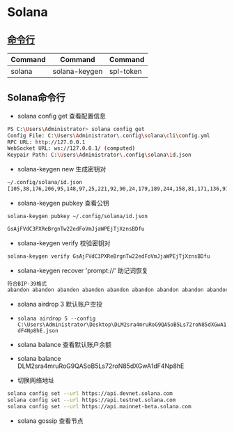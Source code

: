 # Solana

## [命令行](https://docs.solanalabs.com/cli/usage)

| Command               | Command               | Command               |
|-----------------------|-----------------------|-----------------------|
| solana                | solana-keygen        | spl-token         |

<DocsAD/>

## Solana命令行

* solana config get 查看配置信息

```sh
PS C:\Users\Administrator> solana config get
Config File: C:\Users\Administrator\.config\solana\cli\config.yml
RPC URL: http://127.0.0.1
WebSocket URL: ws://127.0.0.1/ (computed)
Keypair Path: C:\Users\Administrator\.config\solana\id.json
```

* solana-keygen new 生成密钥对

```sh
~/.config/solana/id.json
[105,38,176,206,95,148,97,25,221,92,90,24,179,189,244,158,81,171,136,91,73,10,162,176,222,236,38,165,158,111,210,51,235,185,88,38,143,151,5,157,103,104,148,124,47,142,116,104,230,241,34,218,162,254,236,160,97,136,225,209,215,218,163,144]
```

* solana-keygen pubkey 查看公钥

```sh
solana-keygen pubkey ~/.config/solana/id.json

GsAjFVdC3PXReBrgnTw22edFoVmJjaWPEjTjXznsBDfu
```

* solana-keygen verify 校验密钥对

```sh
solana-keygen verify GsAjFVdC3PXReBrgnTw22edFoVmJjaWPEjTjXznsBDfu
```

* solana-keygen recover 'prompt://' 助记词恢复

```sh
符合BIP-39格式
abandon abandon abandon abandon abandon abandon abandon abandon abandon abandon abandon about
```

* solana airdrop 3 默认账户空投

* `solana airdrop 5 --config C:\Users\Administrator\Desktop\DLM2sra4mruRoG9QASoB5Ls72roN85dXGwA1dF4Np8hE.json`

* solana balance 查看默认账户余额

* solana balance DLM2sra4mruRoG9QASoB5Ls72roN85dXGwA1dF4Np8hE

* 切换网络地址

```sh
solana config set --url https://api.devnet.solana.com
solana config set --url https://api.testnet.solana.com
solana config set --url https://api.mainnet-beta.solana.com
```

* solana gossip 查看节点

